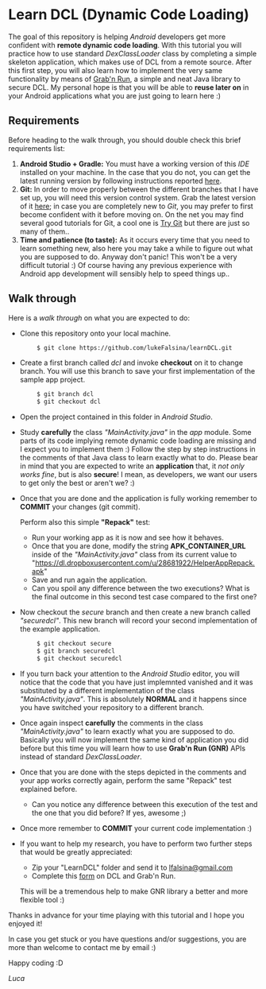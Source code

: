 # Learn DCL (Dynamic Code Loading)

The goal of this repository is helping *Android* developers get more confident with **remote dynamic code loading**. With this tutorial you will practice how to use standard *DexClassLoader* class by completing a simple skeleton application, which makes use of DCL from a remote source. After this first step, you will also learn how to implement the very same functionality by means of [Grab'n Run](https://github.com/lukeFalsina/Grab-n-Run), a simple and neat Java library to secure DCL. My personal hope is that you will be able to **reuse later on** in your Android applications what you are just going to learn here :)

## Requirements

Before heading to the walk through, you should double check this brief requirements list:

1. **Android Studio + Gradle:** You must have a working version of this *IDE* installed on your machine. In the case that you do not, you can get the latest running version by following instructions reported [here](http://developer.android.com/sdk/index.html).
2. **Git:** In order to move properly between the different branches that I have set up, you will need this version control system. Grab the latest version of it [here](http://git-scm.com/downloads); in case you are completely new to *Git*, you may prefer to first become confident with it before moving on. On the net you may find several good tutorials for Git, a cool one is [Try Git](https://try.github.io/levels/1/challenges/1) but there are just so many of them..
3. **Time and patience (to taste):** As it occurs every time that you need to learn something new, also here you may take a while to figure out what you are supposed to do. Anyway don't panic! This won't be a very difficult tutorial :) Of course having any previous experience with Android app development will sensibly help to speed things up..  

## Walk through

Here is a *walk through* on what you are expected to do:

* Clone this repository onto your local machine.

``` bash
        $ git clone https://github.com/lukeFalsina/learnDCL.git
```
* Create a first branch called *dcl* and invoke **checkout** on it to change branch. You will use this branch to save your first implementation of the sample app project.

``` bash
		$ git branch dcl
		$ git checkout dcl
```
* Open the project contained in this folder in *Android Studio*.
* Study **carefully** the class *"MainActivity.java"* in the *app* module. Some parts of its code implying remote dynamic code loading are missing and I expect you to implement them :) Follow the step by step instructions in the comments of that Java class to learn exactly what to do. Please bear in mind that you are expected to write an **application** that, it *not only works fine*, but is also **secure**! I mean, as developers, we want our users to get only the best or aren't we? :) 
* Once that you are done and the application is fully working remember to **COMMIT** your changes (git commit).

	Perform also this simple **"Repack"** test:

	* Run your working app as it is now and see how it behaves.
	* Once that you are done, modify the string **APK_CONTAINER_URL** inside of the *"MainActivity.java"* class from its current value to "https://dl.dropboxusercontent.com/u/28681922/HelperAppRepack.apk"
	* Save and run again the application.
	* Can you spoil any difference between the two executions? What is the final outcome in this second test case compared to the first one?

* Now checkout the *secure* branch and then create a new branch called *"securedcl"*. This new branch will record your second implementation of the example application. 

``` bash
        $ git checkout secure
        $ git branch securedcl
		$ git checkout securedcl
```
* If you turn back your attention to the *Android Studio* editor, you will notice that the code that you have just implemnted vanished and it was substituted by a different implementation of the class *"MainActivity.java"*. This is absolutely **NORMAL** and it happens since you have switched your repository to a different branch.
* Once again inspect **carefully** the comments in the class *"MainActivity.java"* to learn exactly what you are supposed to do. Basically you will now implement the same kind of application you did before but this time you will learn how to use **Grab'n Run (GNR)** APIs instead of standard *DexClassLoader*.
* Once that you are done with the steps depicted in the comments and your app works correctly again, perform the same "Repack" test explained before.

	* Can you notice any difference between this execution of the test and the one that you did before? If yes, awesome ;)

* Once more remember to **COMMIT** your current code implementation :)
* If you want to help my research, you have to perform two further steps that would be greatly appreciated:

	* Zip your "LearnDCL" folder and send it to lfalsina@gmail.com
	* Complete this [form](http://goo.gl/forms/k500h7cYiv) on DCL and Grab'n Run.

	This will be a tremendous help to make GNR library a better and more flexible tool :)

Thanks in advance for your time playing with this tutorial and I hope you enjoyed it!

In case you get stuck or you have questions and/or suggestions, you are more than welcome to contact me by email :)

Happy coding :D

*Luca*
